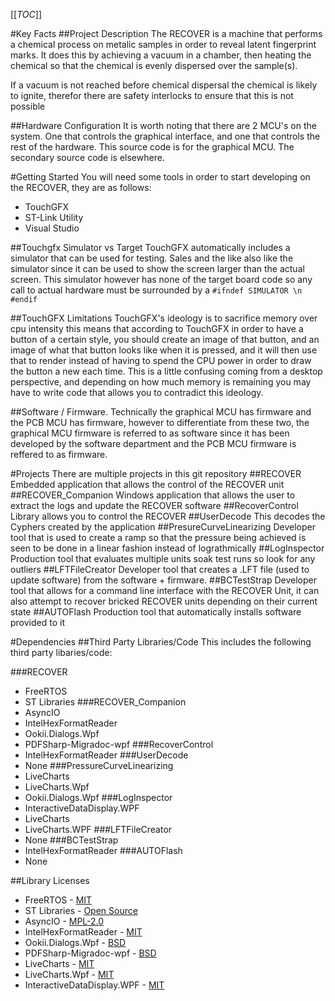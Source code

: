 [[_TOC_]]

#Key Facts
##Project Description
The RECOVER is a machine that performs a chemical process on metalic samples in order to reveal latent fingerprint marks. It does this by achieving a vacuum in
a chamber, then heating the chemical so that the chemical is evenly dispersed over the sample(s).

If a vacuum is not reached before chemical dispersal the chemical is likely to ignite, therefor there are safety interlocks to ensure that this is not possible

##Hardware Configuration
It is worth noting that there are 2 MCU's on the system. One that controls the graphical interface, and one that controls the rest of the hardware. This source code 
is for the graphical MCU. The secondary source code is elsewhere.

#Getting Started
You will need some tools in order to start developing on the RECOVER, they are as follows:
- TouchGFX
- ST-Link Utility
- Visual Studio

##Touchgfx Simulator vs Target
TouchGFX automatically includes a simulator that can be used for testing. Sales and the like also like the simulator since it can be used to show the screen larger 
than the actual screen. This simulator however has none of the target board code so any call to actual hardware must be surrounded by a `#ifndef SIMULATOR \n #endif`

##TouchGFX Limitations
TouchGFX's ideology is to sacrifice memory over cpu intensity this means that according to TouchGFX in order to have a button of a certain style, you should create an 
image of that button, and an image of what that button looks like when it is pressed, and it will then use that to render instead of having to spend the CPU power in 
order to draw the button a new each time.  This is a little confusing coming from a desktop perspective, and depending on how much memory is remaining you may have to 
write code that allows you to contradict this ideology.

##Software / Firmware. 
Technically the graphical MCU has firmware and the PCB MCU has firmware, however to differentiate from these two, the graphical MCU firmware is referred to as software 
since it has been developed by the software department and the PCB MCU firmware is reffered to as firmware.


#Projects
There are multiple projects in this git repository
##RECOVER
Embedded application that allows the control of the RECOVER unit 
##RECOVER_Companion
Windows application that allows the user to extract the logs and update the RECOVER software
##RecoverControl
Library allows you to control the RECOVER
##UserDecode
This decodes the Cyphers created by the application
##PresureCurveLinearizing
Developer tool that is used to create a ramp so that the pressure being achieved is seen to be done in a linear fashion instead of lograthmically
##LogInspector
Production tool that evaluates multiple units soak test runs so look for any outliers
##LFTFileCreator
Developer tool that creates a .LFT file (used to update software) from the software + firmware.
##BCTestStrap
Developer tool that allows for a command line interface with the RECOVER Unit, it can also attempt to recover bricked RECOVER units depending on their current state
##AUTOFlash
Production tool that automatically installs software provided to it


#Dependencies
##Third Party Libraries/Code
This includes the following third party libaries/code:

###RECOVER
- FreeRTOS
- ST Libraries
###RECOVER_Companion
- AsyncIO
- IntelHexFormatReader
- Ookii.Dialogs.Wpf
- PDFSharp-Migradoc-wpf
###RecoverControl
- IntelHexFormatReader
###UserDecode
- None
###PressureCurveLinearizing
- LiveCharts
- LiveCharts.Wpf
- Ookii.Dialogs.Wpf
###LogInspector
- InteractiveDataDisplay.WPF
- LiveCharts
- LiveCharts.WPF
###LFTFileCreator
- None
###BCTestStrap
- IntelHexFormatReader
###AUTOFlash
- None

##Library Licenses
- FreeRTOS - [MIT](https://www.freertos.org/a00114.html)
- ST Libraries - [Open Source](https://www.st.com/content/ccc/resource/legal/legal_agreement/license_agreement/group0/eb/8e/f9/c1/9e/64/49/95/SLA0048/files/SLA0048.txt/jcr:content/translations/en.SLA0048.txt)
- AsyncIO - [MPL-2.0](https://github.com/somdoron/AsyncIO/blob/master/LICENSE.md)
- IntelHexFormatReader - [MIT](https://github.com/twinearthsoftware/IntelHexFormatReader/blob/master/LICENSE.md)
- Ookii.Dialogs.Wpf - [BSD](https://github.com/ookii-dialogs/ookii-dialogs-wpf/blob/master/LICENSE)
- PDFSharp-Migradoc-wpf - [BSD](https://github.com/ookii-dialogs/ookii-dialogs-wpf/blob/master/LICENSE)
- LiveCharts - [MIT](https://github.com/Live-Charts/Live-Charts/blob/master/LICENSE.TXT)
- LiveCharts.Wpf - [MIT](https://github.com/Live-Charts/Live-Charts/blob/master/LICENSE.TXT)
- InteractiveDataDisplay.WPF - [MIT](https://github.com/microsoft/InteractiveDataDisplay.WPF/blob/master/LICENSE)

